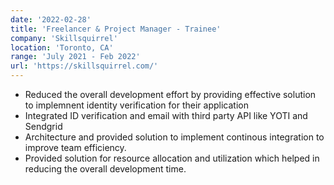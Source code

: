 ```yaml
---
date: '2022-02-28'
title: 'Freelancer & Project Manager - Trainee'
company: 'Skillsquirrel'
location: 'Toronto, CA'
range: 'July 2021 - Feb 2022'
url: 'https://skillsquirrel.com/'
---
```


- Reduced the overall development effort by providing effective solution to implemnent identity verification for their application
- Integrated ID verification and email with third party API like YOTI and Sendgrid
- Architecture and provided solution to implement continous integration to improve team efficiency.
- Provided solution for resource allocation and utilization which helped in reducing the overall development time.
